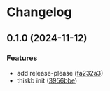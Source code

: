 # Changelog

## 0.1.0 (2024-11-12)


### Features

* add release-please ([fa232a3](https://github.com/fivehanz/thiskb/commit/fa232a3b0e8c0731b5c3059ff6cf794078437c67))
* thiskb init ([3956bbe](https://github.com/fivehanz/thiskb/commit/3956bbec0b7b8e2e3f5cde5e623b1522ef066ca1))
